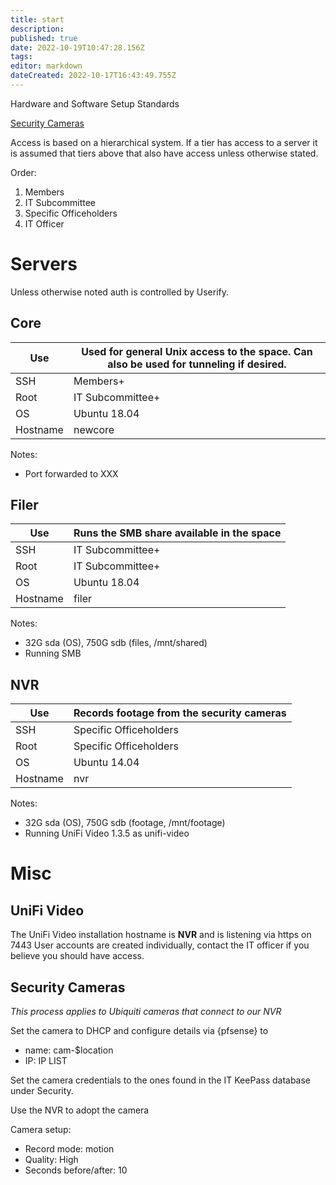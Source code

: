 ```yaml
---
title: start
description: 
published: true
date: 2022-10-19T10:47:28.156Z
tags: 
editor: markdown
dateCreated: 2022-10-17T16:43:49.755Z
---
```


Hardware and Software Setup Standards

[Security Cameras](/subcommittee/it_infrastructure/setup_standards/cameras)

Access is based on a hierarchical system. If a tier has access to a server it is assumed that tiers above that also have access unless otherwise stated.

Order:

1.  Members
2.  IT Subcommittee
3.  Specific Officeholders
4.  IT Officer

# Servers

Unless otherwise noted auth is controlled by Userify.

## Core

| Use      | Used for general Unix access to the space. Can also be used for tunneling if desired. |
|----------|---------------------------------------------------------------------------------------|
| SSH      | Members+                                                                              |
| Root     | IT Subcommittee+                                                                      |
| OS       | Ubuntu 18.04                                                                          |
| Hostname | newcore                                                                               |

Notes:

-   Port forwarded to XXX

## Filer

| Use      | Runs the SMB share available in the space |
|----------|-------------------------------------------|
| SSH      | IT Subcommittee+                          |
| Root     | IT Subcommittee+                          |
| OS       | Ubuntu 18.04                              |
| Hostname | filer                                     |

Notes:

-   32G sda (OS), 750G sdb (files, /mnt/shared)
-   Running SMB

## NVR

| Use      | Records footage from the security cameras |
|----------|-------------------------------------------|
| SSH      | Specific Officeholders                    |
| Root     | Specific Officeholders                    |
| OS       | Ubuntu 14.04                              |
| Hostname | nvr                                       |

Notes:

-   32G sda (OS), 750G sdb (footage, /mnt/footage)
-   Running UniFi Video 1.3.5 as unifi-video

# Misc

## UniFi Video

The UniFi Video installation hostname is **NVR** and is listening via https on 7443 User accounts are created individually, contact the IT officer if you believe you should have access.

## Security Cameras

*This process applies to Ubiquiti cameras that connect to our NVR*

Set the camera to DHCP and configure details via {pfsense} to

-   name: cam-\$location
-   IP: IP LIST

Set the camera credentials to the ones found in the IT KeePass database under Security.

Use the NVR to adopt the camera

Camera setup:

-   Record mode: motion
-   Quality: High
-   Seconds before/after: 10
